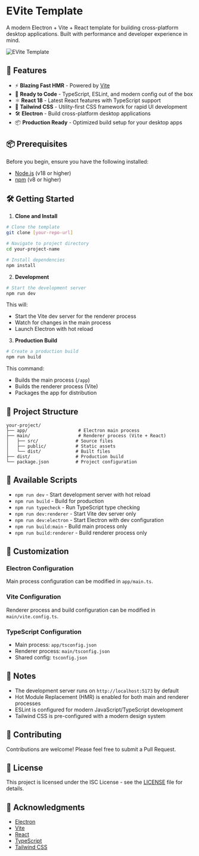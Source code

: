 # EVite Template

A modern Electron + Vite + React template for building cross-platform desktop applications. Built with performance and developer experience in mind.

![EVite Template](https://via.placeholder.com/800x400?text=EVite+Template)

## 🚀 Features

- ⚡️ **Blazing Fast HMR** - Powered by [Vite](https://vitejs.dev/)
- 🔋 **Ready to Code** - TypeScript, ESLint, and modern config out of the box
- ⚛️ **React 18** - Latest React features with TypeScript support
- 💅 **Tailwind CSS** - Utility-first CSS framework for rapid UI development
- 🛠️ **Electron** - Build cross-platform desktop applications
- 📦 **Production Ready** - Optimized build setup for your desktop apps

## 📦 Prerequisites

Before you begin, ensure you have the following installed:

- [Node.js](https://nodejs.org/) (v18 or higher)
- [npm](https://www.npmjs.com/) (v8 or higher)

## 🛠️ Getting Started

1. **Clone and Install**

```bash
# Clone the template
git clone [your-repo-url]

# Navigate to project directory
cd your-project-name

# Install dependencies
npm install
```

2. **Development**

```bash
# Start the development server
npm run dev
```

This will:

- Start the Vite dev server for the renderer process
- Watch for changes in the main process
- Launch Electron with hot reload

3. **Production Build**

```bash
# Create a production build
npm run build
```

This command:

- Builds the main process (`/app`)
- Builds the renderer process (Vite)
- Packages the app for distribution

## 📁 Project Structure

```
your-project/
├── app/                   # Electron main process
├── main/                  # Renderer process (Vite + React)
│   ├── src/              # Source files
│   ├── public/           # Static assets
│   └── dist/             # Built files
├── dist/                 # Production build
└── package.json          # Project configuration
```

## 🔧 Available Scripts

- `npm run dev` - Start development server with hot reload
- `npm run build` - Build for production
- `npm run typecheck` - Run TypeScript type checking
- `npm run dev:renderer` - Start Vite dev server only
- `npm run dev:electron` - Start Electron with dev configuration
- `npm run build:main` - Build main process only
- `npm run build:renderer` - Build renderer process only

## 🎨 Customization

### Electron Configuration

Main process configuration can be modified in `app/main.ts`.

### Vite Configuration

Renderer process and build configuration can be modified in `main/vite.config.ts`.

### TypeScript Configuration

- Main process: `app/tsconfig.json`
- Renderer process: `main/tsconfig.json`
- Shared config: `tsconfig.json`

## 📝 Notes

- The development server runs on `http://localhost:5173` by default
- Hot Module Replacement (HMR) is enabled for both main and renderer processes
- ESLint is configured for modern JavaScript/TypeScript development
- Tailwind CSS is pre-configured with a modern design system

## 🤝 Contributing

Contributions are welcome! Please feel free to submit a Pull Request.

## 📄 License

This project is licensed under the ISC License - see the [LICENSE](LICENSE) file for details.

## 🙏 Acknowledgments

- [Electron](https://www.electronjs.org/)
- [Vite](https://vitejs.dev/)
- [React](https://reactjs.org/)
- [TypeScript](https://www.typescriptlang.org/)
- [Tailwind CSS](https://tailwindcss.com/)
